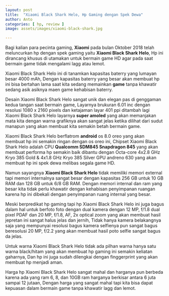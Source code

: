 ```yaml
---
layout: post
title:  "Xiaomi Black Shark Helo, Hp Gaming dengan Spek Dewa"
author: Anto
categories: [ hp, review ]
image: assets/images/xiaomi-black-shark.jpg

---
```


Bagi kalian para pecinta gaming, **Xiaomi** pada bulan Oktober 2018 telah meluncurkan hp dengan spek gaming yaitu **Xiaomi Black Shark Helo**, Hp ini dirancang khusus di utamakan untuk bermain game HD agar pada saat bermain game tidak mengalami lagg atau lemot.

Xiaomi Black Shark Helo ini di tanamkan kapasitas baterry yang lumayan besar 4000 mAh, Dengan kapasitas baterry yang besar akan membuat hp ini bisa bertahan lama saat kita sedang memainkan **game** tanpa khawatir sedang asik asiknya maen game kehabisan baterry.

Desain Xiaomi Black Shark Helo sangat unik dan elegan pas di genggaman kedua tangan saat bermain game, Layarnya brukuran 6.01 inc dengan resolusi 1080 x 2160 pixels dan ketajaman layar 401 ppi ditambah lagi Xiaomi Black Shark Helo layarnya **super amoled** yang akan memanjakan mata kita dengan warna grafiknya akan sangat jelas ketika dilihat dari sudut manapun yang akan membuat kita semakin betah bermain game.


Xiaomi Black Shark Helo berflatrom **android** os 8.0 oreo yang akan membuat hp ini semakin ringan dengan os oreo ini, Chipset Xiaomi Black Shark Helo adalah CPU **Qualcomm SDM845 Snapdragon 845** yang akan membuat performa hp semakin baik dibantu dengan Octa-core 4x2.8 GHz Kryo 385 Gold & 4x1.8 GHz Kryo 385 Silver GPU andreno 630 yang akan membuat hp ini spek dewa melibas segala game HD.

Namun sayangnya **Xiaomi Black Shark Helo** tidak memiliki memori external tapi memori internalnya sangat besar dengan kapasitas 256 GB untuk 10 GB RAM dan 128 GB untuk 6/8 GB RAM. Dengan memori internal dan ram yang besar kita tidak perlu khawatir dengan kehabisan penyimpanan ruangan karena hp ini dibekali dengan penyimpanan ruang internal yang besar.

Meski berpredikat hp gaming tapi hp Xiaomi Black Shark Helo ini juga bagus dalam hal untuk berfoto foto dengan dual kamera dengan 12 MP, f/1.8 dual pixel PDAF dan 20 MP, f/1.8, AF, 2x optical zoom yang akan membuat hasil jepretan ini sangat halus jelas dan jernih, Tidak hanya kamera belakangnya saja yang mempunyai resolusi bagus kamera selfienya pun sangat bagus beresolusi 20 MP, f/2.2 yang akan membuat hasil poto selfie sangat bagus da jelas.

Untuk warna Xiaomi Black Shark Helo tidak ada pilhan warna hanya satu warna black/hitam yang akan membuat hp gaming ini semakin keliatan gaharnya, Dan hp ini juga sudah dilengkai dengan finggerprint yang akan membuat hp menjadi aman.


Harga hp Xiaomi Black Shark Helo sangat mahal dan harganya pun berbeda karena ada yang ram 6, 8, dan 10GB ram harganya berkisar antara 6 juta sampai 12 jutaan, Dengan harga yang sangat mahal tapi kita bisa dapat kepuasan dalam bermain game tanpa khawatir lagg dan lemot.
